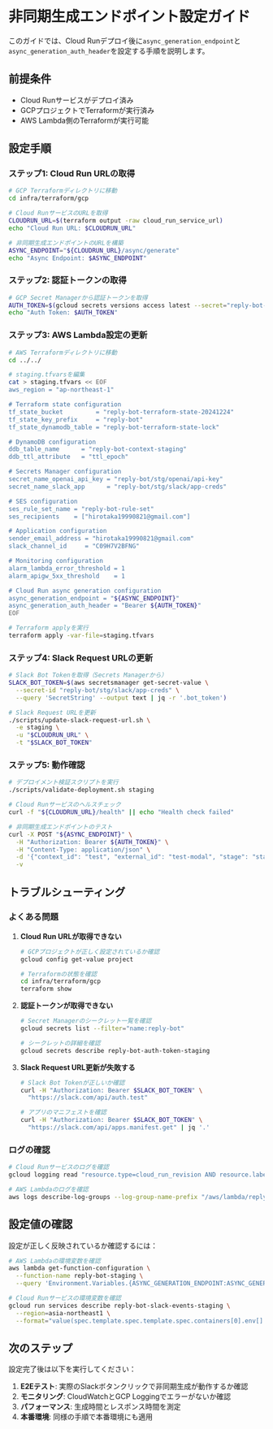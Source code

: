 # 非同期生成エンドポイント設定ガイド

このガイドでは、Cloud Runデプロイ後に`async_generation_endpoint`と`async_generation_auth_header`を設定する手順を説明します。

## 前提条件

- Cloud Runサービスがデプロイ済み
- GCPプロジェクトでTerraformが実行済み
- AWS Lambda側のTerraformが実行可能

## 設定手順

### ステップ1: Cloud Run URLの取得

```bash
# GCP Terraformディレクトリに移動
cd infra/terraform/gcp

# Cloud RunサービスのURLを取得
CLOUDRUN_URL=$(terraform output -raw cloud_run_service_url)
echo "Cloud Run URL: $CLOUDRUN_URL"

# 非同期生成エンドポイントのURLを構築
ASYNC_ENDPOINT="${CLOUDRUN_URL}/async/generate"
echo "Async Endpoint: $ASYNC_ENDPOINT"
```

### ステップ2: 認証トークンの取得

```bash
# GCP Secret Managerから認証トークンを取得
AUTH_TOKEN=$(gcloud secrets versions access latest --secret="reply-bot-auth-token-staging")
echo "Auth Token: $AUTH_TOKEN"
```

### ステップ3: AWS Lambda設定の更新

```bash
# AWS Terraformディレクトリに移動
cd ../../

# staging.tfvarsを編集
cat > staging.tfvars << EOF
aws_region = "ap-northeast-1"

# Terraform state configuration
tf_state_bucket         = "reply-bot-terraform-state-20241224"
tf_state_key_prefix     = "reply-bot"
tf_state_dynamodb_table = "reply-bot-terraform-state-lock"

# DynamoDB configuration
ddb_table_name      = "reply-bot-context-staging"
ddb_ttl_attribute   = "ttl_epoch"

# Secrets Manager configuration
secret_name_openai_api_key = "reply-bot/stg/openai/api-key"
secret_name_slack_app      = "reply-bot/stg/slack/app-creds"

# SES configuration
ses_rule_set_name = "reply-bot-rule-set"
ses_recipients    = ["hirotaka19990821@gmail.com"]

# Application configuration
sender_email_address = "hirotaka19990821@gmail.com"
slack_channel_id     = "C09H7V2BFNG"

# Monitoring configuration
alarm_lambda_error_threshold = 1
alarm_apigw_5xx_threshold    = 1

# Cloud Run async generation configuration
async_generation_endpoint = "${ASYNC_ENDPOINT}"
async_generation_auth_header = "Bearer ${AUTH_TOKEN}"
EOF

# Terraform applyを実行
terraform apply -var-file=staging.tfvars
```

### ステップ4: Slack Request URLの更新

```bash
# Slack Bot Tokenを取得（Secrets Managerから）
SLACK_BOT_TOKEN=$(aws secretsmanager get-secret-value \
  --secret-id "reply-bot/stg/slack/app-creds" \
  --query 'SecretString' --output text | jq -r '.bot_token')

# Slack Request URLを更新
./scripts/update-slack-request-url.sh \
  -e staging \
  -u "$CLOUDRUN_URL" \
  -t "$SLACK_BOT_TOKEN"
```

### ステップ5: 動作確認

```bash
# デプロイメント検証スクリプトを実行
./scripts/validate-deployment.sh staging

# Cloud Runサービスのヘルスチェック
curl -f "${CLOUDRUN_URL}/health" || echo "Health check failed"

# 非同期生成エンドポイントのテスト
curl -X POST "${ASYNC_ENDPOINT}" \
  -H "Authorization: Bearer ${AUTH_TOKEN}" \
  -H "Content-Type: application/json" \
  -d '{"context_id": "test", "external_id": "test-modal", "stage": "staging"}' \
  -v
```

## トラブルシューティング

### よくある問題

1. **Cloud Run URLが取得できない**
   ```bash
   # GCPプロジェクトが正しく設定されているか確認
   gcloud config get-value project
   
   # Terraformの状態を確認
   cd infra/terraform/gcp
   terraform show
   ```

2. **認証トークンが取得できない**
   ```bash
   # Secret Managerのシークレット一覧を確認
   gcloud secrets list --filter="name:reply-bot"
   
   # シークレットの詳細を確認
   gcloud secrets describe reply-bot-auth-token-staging
   ```

3. **Slack Request URL更新が失敗する**
   ```bash
   # Slack Bot Tokenが正しいか確認
   curl -H "Authorization: Bearer $SLACK_BOT_TOKEN" \
     "https://slack.com/api/auth.test"
   
   # アプリのマニフェストを確認
   curl -H "Authorization: Bearer $SLACK_BOT_TOKEN" \
     "https://slack.com/api/apps.manifest.get" | jq '.'
   ```

### ログの確認

```bash
# Cloud Runサービスのログを確認
gcloud logging read "resource.type=cloud_run_revision AND resource.labels.service_name=reply-bot-slack-events-staging" --limit=50

# AWS Lambdaのログを確認
aws logs describe-log-groups --log-group-name-prefix "/aws/lambda/reply-bot-staging"
```

## 設定値の確認

設定が正しく反映されているか確認するには：

```bash
# AWS Lambdaの環境変数を確認
aws lambda get-function-configuration \
  --function-name reply-bot-staging \
  --query 'Environment.Variables.{ASYNC_GENERATION_ENDPOINT:ASYNC_GENERATION_ENDPOINT,ASYNC_GENERATION_AUTH_HEADER:ASYNC_GENERATION_AUTH_HEADER}'

# Cloud Runサービスの環境変数を確認
gcloud run services describe reply-bot-slack-events-staging \
  --region=asia-northeast1 \
  --format="value(spec.template.spec.template.spec.containers[0].env[].name,spec.template.spec.template.spec.containers[0].env[].value)"
```

## 次のステップ

設定完了後は以下を実行してください：

1. **E2Eテスト**: 実際のSlackボタンクリックで非同期生成が動作するか確認
2. **モニタリング**: CloudWatchとGCP Loggingでエラーがないか確認
3. **パフォーマンス**: 生成時間とレスポンス時間を測定
4. **本番環境**: 同様の手順で本番環境にも適用
